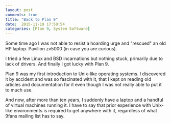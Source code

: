 ```yaml
---
layout: post
comments: true
title: "Back to Plan 9"
date:  2015-11-19 17:50:54
categories: [Plan 9, System Software]
---
```


Some time ago I was not able to resist a hoarding urge and "rescued" an old HP
laptop. Pavilion zv5000 (in case you are curious).

I tried a few Linux and BSD incarnations but nothing stuck, primarily due to
lack of drivers. And finally I got lucky with Plan 9.

Plan 9 was my first introduction to Unix-like operating systems. I discovered
it by accident and was so fascinated with it, that I kept on reading old
articles and documentation for it even though I was not really able to put it
to much use.

And now, after more than ten years, I suddenly have a laptop and a handful of
virtual machines running it. I have to say that prior experience with Unix-like
environments is required to get anywhere with it, regardless of what 9fans
mailing list has to say.

